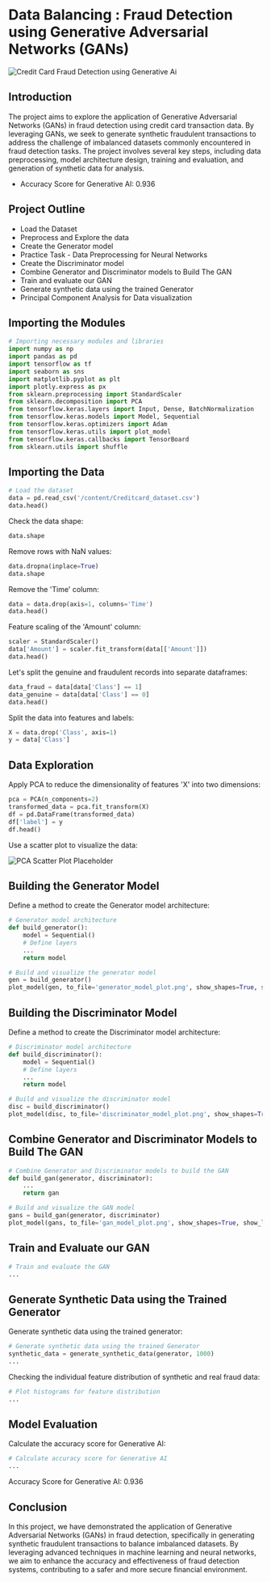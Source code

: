 
# Data Balancing : Fraud Detection using Generative Adversarial Networks (GANs)

![Credit Card Fraud Detection using Generative Ai](cred_fraud.jpg)

## Introduction

The project aims to explore the application of Generative Adversarial Networks (GANs) in fraud detection using credit card transaction data. By leveraging GANs, we seek to generate synthetic fraudulent transactions to address the challenge of imbalanced datasets commonly encountered in fraud detection tasks. The project involves several key steps, including data preprocessing, model architecture design, training and evaluation, and generation of synthetic data for analysis.

* Accuracy Score for Generative AI: 0.936

## Project Outline

- Load the Dataset
- Preprocess and Explore the data
- Create the Generator model
- Practice Task - Data Preprocessing for Neural Networks
- Create the Discriminator model
- Combine Generator and Discriminator models to Build The GAN
- Train and evaluate our GAN
- Generate synthetic data using the trained Generator
- Principal Component Analysis for Data visualization

## Importing the Modules

```python
# Importing necessary modules and libraries
import numpy as np
import pandas as pd
import tensorflow as tf
import seaborn as sns
import matplotlib.pyplot as plt
import plotly.express as px
from sklearn.preprocessing import StandardScaler
from sklearn.decomposition import PCA
from tensorflow.keras.layers import Input, Dense, BatchNormalization
from tensorflow.keras.models import Model, Sequential
from tensorflow.keras.optimizers import Adam
from tensorflow.keras.utils import plot_model
from tensorflow.keras.callbacks import TensorBoard
from sklearn.utils import shuffle
```

## Importing the Data

```python
# Load the dataset
data = pd.read_csv('/content/Creditcard_dataset.csv')
data.head()
```

Check the data shape:

```python
data.shape
```

Remove rows with NaN values:

```python
data.dropna(inplace=True)
data.shape
```

Remove the 'Time' column:

```python
data = data.drop(axis=1, columns='Time')
data.head()
```

Feature scaling of the 'Amount' column:

```python
scaler = StandardScaler()
data['Amount'] = scaler.fit_transform(data[['Amount']])
data.head()
```

Let's split the genuine and fraudulent records into separate dataframes:

```python
data_fraud = data[data['Class'] == 1]
data_genuine = data[data['Class'] == 0]
data.head()
```

Split the data into features and labels:

```python
X = data.drop('Class', axis=1)
y = data['Class']
```

## Data Exploration

Apply PCA to reduce the dimensionality of features 'X' into two dimensions:

```python
pca = PCA(n_components=2)
transformed_data = pca.fit_transform(X)
df = pd.DataFrame(transformed_data)
df['label'] = y
df.head()
```

Use a scatter plot to visualize the data:

![PCA Scatter Plot Placeholder](output.png)

## Building the Generator Model

Define a method to create the Generator model architecture:

```python
# Generator model architecture
def build_generator():
    model = Sequential()
    # Define layers
    ...
    return model

# Build and visualize the generator model
gen = build_generator()
plot_model(gen, to_file='generator_model_plot.png', show_shapes=True, show_layer_names=True)
```

## Building the Discriminator Model

Define a method to create the Discriminator model architecture:

```python
# Discriminator model architecture
def build_discriminator():
    model = Sequential()
    # Define layers
    ...
    return model

# Build and visualize the discriminator model
disc = build_discriminator()
plot_model(disc, to_file='discriminator_model_plot.png', show_shapes=True, show_layer_names=True)
```

## Combine Generator and Discriminator Models to Build The GAN

```python
# Combine Generator and Discriminator models to build the GAN
def build_gan(generator, discriminator):
    ...
    return gan

# Build and visualize the GAN model
gans = build_gan(generator, discriminator)
plot_model(gans, to_file='gan_model_plot.png', show_shapes=True, show_layer_names=True)
```

## Train and Evaluate our GAN

```python
# Train and evaluate the GAN
...
```

## Generate Synthetic Data using the Trained Generator

Generate synthetic data using the trained generator:

```python
# Generate synthetic data using the trained Generator
synthetic_data = generate_synthetic_data(generator, 1000)
...
```

Checking the individual feature distribution of synthetic and real fraud data:

```python
# Plot histograms for feature distribution
...
```

## Model Evaluation

Calculate the accuracy score for Generative AI:

```python
# Calculate accuracy score for Generative AI
...
```
Accuracy Score for Generative AI: 0.936

## Conclusion

In this project, we have demonstrated the application of Generative Adversarial Networks (GANs) in fraud detection, specifically in generating synthetic fraudulent transactions to balance imbalanced datasets. By leveraging advanced techniques in machine learning and neural networks, we aim to enhance the accuracy and effectiveness of fraud detection systems, contributing to a safer and more secure financial environment.

```
